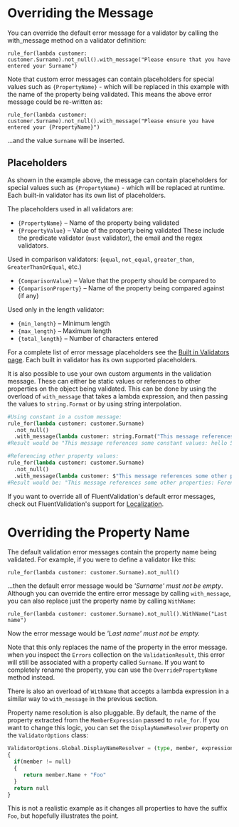 # Overriding the Message

You can override the default error message for a validator by calling the with_message method on a validator definition:

```
rule_for(lambda customer: customer.Surname).not_null().with_message("Please ensure that you have entered your Surname")
```

Note that custom error messages can contain placeholders for special values such as `{PropertyName}` - which will be replaced in this example with the name of the property being validated. This means the above error message could be re-written as:

```
rule_for(lambda customer: customer.Surname).not_null().with_message("Please ensure you have entered your {PropertyName}")
```

...and the value `Surname` will be inserted.

## Placeholders

As shown in the example above, the message can contain placeholders for special values such as `{PropertyName}` - which will be replaced at runtime. Each built-in validator has its own list of placeholders.

The placeholders used in all validators are:
* `{PropertyName}` – Name of the property being validated
* `{PropertyValue}` – Value of the property being validated
These include the predicate validator (`must` validator), the email and the regex validators.

Used in comparison validators: (`equal`, `not_equal`, `greater_than`, `GreaterThanOrEqual`, etc.)
* `{ComparisonValue}` – Value that the property should be compared to
* `{ComparisonProperty}` – Name of the property being compared against (if any)

Used only in the length validator:
* `{min_length}` – Minimum length
* `{max_length}` – Maximum length
* `{total_length}` – Number of characters entered

For a complete list of error message placeholders see the [Built in Validators page](built-in-validators). Each built in validator has its own supported placeholders.

It is also possible to use your own custom arguments in the validation message. These can either be static values or references to other properties on the object being validated. This can be done by using the overload of `with_message` that takes a lambda expression, and then passing the values to `string.Format` or by using string interpolation.

```python
#Using constant in a custom message:
rule_for(lambda customer: customer.Surname)
  .not_null()
  .with_message(lambda customer: string.Format("This message references some constant values: {0} {1}", "hello", 5))
#Result would be "This message references some constant values: hello 5"

#Referencing other property values:
rule_for(lambda customer: customer.Surname)
  .not_null()
  .with_message(lambda customer: $"This message references some other properties: Forename: {customer.Forename} Discount: {customer.Discount}")
#Result would be: "This message references some other properties: Forename: Jeremy Discount: 100"
```

If you want to override all of FluentValidation's default error messages, check out FluentValidation's support for [Localization](localization).

# Overriding the Property Name

The default validation error messages contain the property name being validated. For example, if you were to define a validator like this:
```
rule_for(lambda customer: customer.Surname).not_null()
```

...then the default error message would be *'Surname' must not be empty*. Although you can override the entire error message by calling `with_message`, you can also replace just the property name by calling `WithName`:

```
rule_for(lambda customer: customer.Surname).not_null().WithName("Last name")
```

Now the error message would be *'Last name' must not be empty.*

Note that this only replaces the name of the property in the error message. when you inspect the `Errors` collection on the `ValidationResult`, this error will still be associated with a property called `Surname`.
If you want to completely rename the property, you can use the `OverridePropertyName` method instead.

There is also an overload of `WithName` that accepts a lambda expression in a similar way to `with_message` in the previous section.

Property name resolution is also pluggable. By default, the name of the property extracted from the `MemberExpression` passed to `rule_for`. If you want to change this logic, you can set the `DisplayNameResolver` property on the `ValidatorOptions` class:

```python
ValidatorOptions.Global.DisplayNameResolver = (type, member, expression) => 
{
  if(member != null) 
  {
     return member.Name + "Foo"
  }
  return null
}
```

This is not a realistic example as it changes all properties to have the suffix `Foo`, but hopefully illustrates the point.
